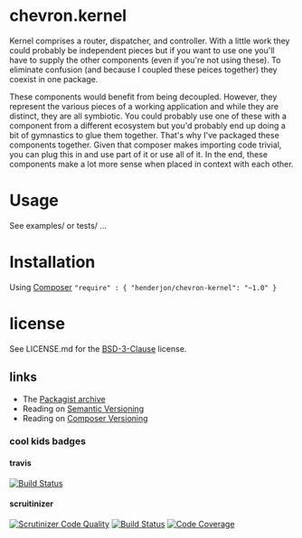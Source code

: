 # chevron.kernel

Kernel comprises a router, dispatcher, and controller. With a little work they
could probably be independent pieces but if you want to use one you'll have to
supply the other components (even if you're not using these). To eliminate
confusion (and because I coupled these peices together) they coexist in one
package.

These components would benefit from being decoupled. However, they represent the various
pieces of a working application and while they are distinct, they are all symbiotic.
You could probably use one of these with a component from a different ecosystem but
you'd probably end up doing a bit of gymnastics to glue them together. That's why
I've packaged these components together. Given that composer makes importing code
trivial, you can plug this in and use part of it or use all of it. In the end,
these components make a lot more sense when placed in context with each other.

# Usage

See examples/ or tests/ ...

# Installation

Using [Composer](http://getcomposer.org/) `"require" : { "henderjon/chevron-kernel": "~1.0" }`

# license

See LICENSE.md for the [BSD-3-Clause](http://opensource.org/licenses/BSD-3-Clause) license.

## links

  - The [Packagist archive](https://packagist.org/packages/henderjon/chevron-kernel)
  - Reading on [Semantic Versioning](http://semver.org/)
  - Reading on [Composer Versioning](https://getcomposer.org/doc/01-basic-usage.md#package-versions)

### cool kids badges

#### travis

[![Build Status](https://travis-ci.org/henderjon/chevron.kernel.svg?branch=master)](https://travis-ci.org/henderjon/chevron.kernel)

#### scruitinizer

[![Scrutinizer Code Quality](https://scrutinizer-ci.com/g/henderjon/chevron.kernel/badges/quality-score.png?b=master)](https://scrutinizer-ci.com/g/henderjon/chevron.kernel/?branch=master)
[![Build Status](https://scrutinizer-ci.com/g/henderjon/chevron.kernel/badges/build.png?b=master)](https://scrutinizer-ci.com/g/henderjon/chevron.kernel/build-status/master)
[![Code Coverage](https://scrutinizer-ci.com/g/henderjon/chevron.kernel/badges/coverage.png?b=master)](https://scrutinizer-ci.com/g/henderjon/chevron.kernel/?branch=master)




